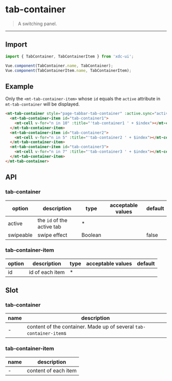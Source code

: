 # tab-container

> A switching panel.

----------

## Import

```javascript
import { TabContainer, TabContainerItem } from 'xdc-ui';

Vue.component(TabContainer.name, TabContainer);
Vue.component(TabContainerItem.name, TabContainerItem);
```

## Example

Only the `<mt-tab-container-item>` whose `id` equals the `active` attribute in `mt-tab-container` will be displayed.

```html
<mt-tab-container style="page-tabbar-tab-container" :active.sync="active">
  <mt-tab-container-item id="tab-container1">
    <mt-cell v-for="n in 10" :title="'tab-container1 ' + $index"></mt-cell>
  </mt-tab-container-item>
  <mt-tab-container-item id="tab-container2">
    <mt-cell v-for="n in 5" :title="'tab-container2 ' + $index"></mt-cell>
  </mt-tab-container-item>
  <mt-tab-container-item id="tab-container3">
    <mt-cell v-for="n in 7" :title="'tab-container3 ' + $index"></mt-cell>
  </mt-tab-container-item>
</mt-tab-container>
```

## API
### tab-container

| option | description | type | acceptable values | default |
|------|-------|---------|-------|--------|
| active | the `id` of the active tab | * | | |
| swipeable | swipe effect | Boolean | | false |

### tab-container-item

| option | description | type | acceptable values | default |
|------|-------|---------|-------|--------|
| id | id of each item | * | | |


## Slot
### tab-container
| name | description |
|------|--------|
| - | content of the container. Made up of several `tab-container-item`s |

### tab-container-item
| name | description |
|------|--------|
| - | content of each item |
